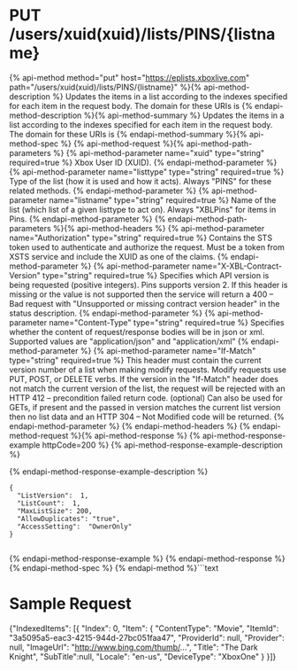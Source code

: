 # PUT /users/xuid(xuid)/lists/PINS/{listname}

{% api-method method="put" host="https://eplists.xboxlive.com" path="/users/xuid(xuid)/lists/PINS/{listname}" %}{% api-method-description %}
Updates the items in a list according to the indexes specified for each item in the request body. The domain for these URIs is 
{% endapi-method-description %}{% api-method-summary %}
Updates the items in a list according to the indexes specified for each item in the request body. The domain for these URIs is 
{% endapi-method-summary %}{% api-method-spec %}
{% api-method-request %}{% api-method-path-parameters %}
{% api-method-parameter name="xuid" type="string" required=true %}
Xbox User ID (XUID).
{% endapi-method-parameter %}
{% api-method-parameter name="listtype" type="string" required=true %}
Type of the list (how it is used and how it acts). Always "PINS" for these related methods.
{% endapi-method-parameter %}
{% api-method-parameter name="listname" type="string" required=true %}
Name of the list (which list of a given listtype to act on). Always "XBLPins" for items in Pins.
{% endapi-method-parameter %}
{% endapi-method-path-parameters %}{% api-method-headers %}
{% api-method-parameter name="Authorization" type="string" required=true %}
Contains the STS token used to authenticate and authorize the request. Must be a token from XSTS service and include the XUID as one of the claims.
{% endapi-method-parameter %}
{% api-method-parameter name="X-XBL-Contract-Version" type="string" required=true %}
Specifies which API version is being requested (positive integers). Pins supports version 2. If this header is missing or the value is not supported then the service will return a 400 – Bad request with "Unsupported or missing contract version header" in the status description.
{% endapi-method-parameter %}
{% api-method-parameter name="Content-Type" type="string" required=true %}
Specifies whether the content of request/response bodies will be in json or xml. Supported values are "application/json" and "application/xml"
{% endapi-method-parameter %}
{% api-method-parameter name="If-Match" type="string" required=true %}
This header must contain the current version number of a list when making modify requests. Modify requests use PUT, POST, or DELETE verbs. If the version in the "If-Match" header does not match the current version of the list, the request will be rejected with an HTTP 412 – precondition failed return code. (optional) Can also be used for GETs, if present and the passed in version matches the current list version then no list data and an HTTP 304 – Not Modified code will be returned.
{% endapi-method-parameter %}
{% endapi-method-headers %}
{% endapi-method-request %}{% api-method-response %}
{% api-method-response-example httpCode=200 %}
{% api-method-response-example-description %}

{% endapi-method-response-example-description %}

```text
{
  "ListVersion":  1,
  "ListCount":  1,
  "MaxListSize": 200,
  "AllowDuplicates": "true",
  "AccessSetting":  "OwnerOnly"
}        
         

```
{% endapi-method-response-example %}
{% endapi-method-response %}{% endapi-method-spec %}
{% endapi-method %}```text
# Sample Request

{"IndexedItems":
 [{ "Index": 0, 
     "Item": 
     {
    "ContentType": "Movie",
    "ItemId": "3a5095a5-eac3-4215-944d-27bc051faa47",
    "ProviderId": null,
    "Provider": null,
    "ImageUrl": "http://www.bing.com/thumb/...",
    "Title": "The Dark Knight",
    "SubTitle":null, 
    "Locale": "en-us",
    "DeviceType": "XboxOne"
}
}]}      
      

```